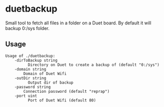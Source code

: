 # duetbackup
Small tool to fetch all files in a folder on a Duet board.
By default it will backup 0:/sys folder.

## Usage
```
Usage of ./duetbackup:
    -dirToBackup string
          Directory on Duet to create a backup of (default "0:/sys")
    -domain string
        Domain of Duet Wifi
    -outDir string
          Output dir of backup
    -password string
        Connection password (default "reprap")
    -port uint
          Port of Duet Wifi (default 80)
```
